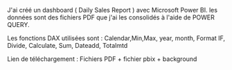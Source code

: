 J'ai créé un dashboard ( Daily Sales Report ) avec Microsoft Power BI. 
les données sont des fichiers PDF que j'ai les consolidés à l'aide de POWER QUERY.

Les fonctions DAX utilisées sont  :
Calendar,Min,Max, year, month, Format
IF, Divide, Calculate, Sum, Dateadd, Totalmtd

Lien de téléchargement : Fichiers PDF + fichier pbix  + background
